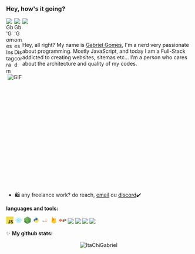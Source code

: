 ### Hey, how's it going?

<a href="https://www.instagram.com/gabrielgomesbrg/"><img width="22px" align="left" src="https://raw.githubusercontent.com/hussainweb/hussainweb/main/icons/instagram.png" alt="Gb'Gomes Instagram" ></a>
<a href="https://discord.gg/h9x3tcFTJy"><img width="22px"  align="left" src="https://raw.githubusercontent.com/peterthehan/peterthehan/master/assets/discord.svg" alt="Gb'Gomes Discord" ></a>

![](https://visitor-badge.glitch.me/badge?page_id=ItaChiGabriel.ItaChiGabriel)

<br />

Hey, all right? My name is [Gabriel Gomes](https://www.instagram.com/gabrielgomesbrg/), I'm a nerd very passionate about programming. Mostly JavaScript, and today I am a Full-Stack addicted to creating websites, sitemas etc... I'm a person who cares about the architecture and quality of my codes.

<img align="right" alt="GIF" src="https://github.com/ItaChiGabriel/ItaChiGabriel/blob/master/code.gif?raw=true" width="500" height="320"/>

- 🛍 any freelance work? do reach, [email](mailto:bielgpereira01@gmail.com) ou [discord](https://discord.gg/h9x3tcFTJy)✔

**languages and tools:**  

<code><img height="20" src="https://raw.githubusercontent.com/github/explore/80688e429a7d4ef2fca1e82350fe8e3517d3494d/topics/javascript/javascript.png"></code>
<code><img height="20" src="https://raw.githubusercontent.com/github/explore/80688e429a7d4ef2fca1e82350fe8e3517d3494d/topics/react/react.png"></code>
<code><img height="20" src="https://raw.githubusercontent.com/github/explore/80688e429a7d4ef2fca1e82350fe8e3517d3494d/topics/nodejs/nodejs.png"></code>
<code><img height="20" src="https://raw.githubusercontent.com/github/explore/80688e429a7d4ef2fca1e82350fe8e3517d3494d/topics/python/python.png"></code>
<code><img height="20" src="https://raw.githubusercontent.com/github/explore/80688e429a7d4ef2fca1e82350fe8e3517d3494d/topics/mysql/mysql.png"></code>
<code><img height="20" src="https://raw.githubusercontent.com/github/explore/80688e429a7d4ef2fca1e82350fe8e3517d3494d/topics/firebase/firebase.png"></code>
<code><img height="20" src="https://raw.githubusercontent.com/github/explore/80688e429a7d4ef2fca1e82350fe8e3517d3494d/topics/git/git.png"></code>
<code><img height="20" src="https://cdn.discordapp.com/attachments/840233769221750844/996810277444145192/1012812_code_development_logo_php_icon.png"></code>
<code><img height="20" src="https://cdn.discordapp.com/attachments/840233769221750844/996810570919596072/4375066_logo_sass_icon.png"></code>
<code><img height="20" src="https://cdn.discordapp.com/attachments/840233769221750844/996817040457347092/317755_badge_html_html5_achievement_award_icon.png"></code>
<code><img height="20" src="https://cdn.discordapp.com/attachments/840233769221750844/996817238151659691/unknown.png"></code>

✨ **My github stats:**

<p align="center"><img src="https://github-readme-stats.vercel.app/api?username=ItaChiGabriel&show_icons=true&theme=radical" alt="ItaChiGabriel" /></p>
